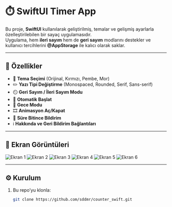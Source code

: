 # ⏱️ SwiftUI Timer App

Bu proje, **SwiftUI** kullanılarak geliştirilmiş, temalar ve gelişmiş ayarlarla özelleştirilebilen bir sayaç uygulamasıdır.  
Uygulama, hem **ileri sayım** hem de **geri sayım** modlarını destekler ve kullanıcı tercihlerini **@AppStorage** ile kalıcı olarak saklar.

---

## 🚀 Özellikler

- 🎨 **Tema Seçimi** (Orijinal, Kırmızı, Pembe, Mor)
- ✏️ **Yazı Tipi Değiştirme** (Monospaced, Rounded, Serif, Sans-serif)
- ⏲️ **Geri Sayım / İleri Sayım Modu**
- 🔄 **Otomatik Başlat**
- 🌙 **Gece Modu**
- 🎞️ **Animasyon Aç/Kapat**
- 🔔 **Süre Bitince Bildirim**
- ℹ️ **Hakkında ve Geri Bildirim Bağlantıları**
---

## 📸 Ekran Görüntüleri

![Ekran 1](https://github.com/sddmr/counter_swift/raw/main/counter_p/1.png)
![Ekran 2](https://github.com/sddmr/counter_swift/raw/main/counter_p/2.png)
![Ekran 3](https://github.com/sddmr/counter_swift/raw/main/counter_p/3.png)
![Ekran 4](https://github.com/sddmr/counter_swift/raw/main/counter_p/4.png)
![Ekran 5](https://github.com/sddmr/counter_swift/raw/main/counter_p/5.png)
![Ekran 6](https://github.com/sddmr/counter_swift/raw/main/counter_p/6.png)


---

## ⚙️ Kurulum

1. Bu repo’yu klonla:
   ```bash
   git clone https://github.com/sddmr/counter_swift.git
